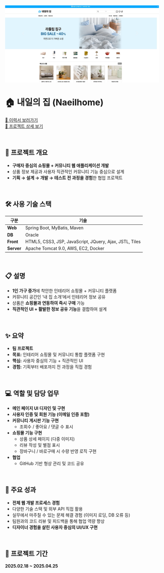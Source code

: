 ![메인 페이지 미리보기](./images/메인페이지.jpg)

# 🏠 내일의 집 (Naeilhome)
[📄 이력서 보러가기](https://verbena-gerbil-44e.notion.site/1e32d31c7a6d807183c1d9b99589a8cb?pvs=4)
<br/>
[📘 프로젝트 상세 보기](https://verbena-gerbil-44e.notion.site/Web-Project-1f12d31c7a6d801a9435e86ea3fe80fc?pvs=4)

<br/>

## 📌 프로젝트 개요
- **구매자 중심의 쇼핑몰 + 커뮤니티 웹 애플리케이션 개발**
- 상품 정보 제공과 사용자 직관적인 커뮤니티 기능 중심으로 설계
- **기획 → 설계 → 개발 → 테스트 전 과정을 경험**한 협업 프로젝트

<br/>

## 🛠 사용 기술 스택
| 구분       | 기술                                                                |
|------------|---------------------------------------------------------------------|
| **Web**    | Spring Boot, MyBatis, Maven                                         |
| **DB**     | Oracle                                                              |
| **Front**  | HTML5, CSS3, JSP, JavaScript, JQuery, Ajax, JSTL, Tiles             |
| **Server** | Apache Tomcat 9.0, AWS, EC2, Docker                                 |

<br/>

## 📋 설명
- **1인 가구 증가**에 착안한 인테리어 쇼핑몰 + 커뮤니티 플랫폼
- 커뮤니티 공간인 ‘내 집 소개’에서 인테리어 정보 공유
- 상품은 **쇼핑몰과 연동하여 즉시 구매** 가능
- **직관적인 UI + 활발한 정보 공유 기능**을 결합하여 설계

<br/>

## ✨ 요약
- **팀 프로젝트**
- **목표:** 인테리어 쇼핑몰 및 커뮤니티 통합 플랫폼 구현
- **핵심:** 사용자 중심의 기능 + 직관적인 UI
- **경험:** 기획부터 배포까지 전 과정을 직접 경험

<br/>

## 💻 역할 및 담당 업무
- **메인 페이지 UI 디자인 및 구현**
- **사용자 인증 및 회원 기능 (이메일 인증 포함)**
- **커뮤니티 게시판 기능 구현**
  - 조회수 / 좋아요 / 댓글 수 표시
- **쇼핑몰 기능 구현**
  - 상품 상세 페이지 (다중 이미지)
  - 리뷰 작성 및 별점 표시
  - 장바구니 / 바로구매 시 수량 반영 로직 구현
- **협업**
  - GitHub 기반 형상 관리 및 코드 공유

<br/>

## 🚀 주요 성과
- **전체 웹 개발 프로세스 경험**  
- 다양한 기술 스택 및 외부 API 직접 활용  
- 실무에서 마주칠 수 있는 문제 해결 경험 (이미지 로딩, DB 오류 등)  
- 팀원과의 코드 리뷰 및 피드백을 통해 협업 역량 향상  
- **디자이너 경험을 살린 사용자 중심의 UI/UX 구현**

<br/>

## 📅 프로젝트 기간
**2025.02.18 ~ 2025.04.25**
